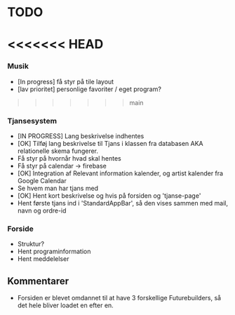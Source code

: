 # TODO

<<<<<<< HEAD
=======
### Musik
- [In progress] få styr på tile layout
- [lav prioritet] personlige favoriter / eget program?

>>>>>>> main
### Tjansesystem
- [IN PROGRESS] Lang beskrivelse indhentes
- [OK] Tilføj lang beskrivelse til Tjans i klassen fra databasen AKA relationelle skema fungerer.
- Få styr på hvornår hvad skal hentes
- Få styr på calendar -> firebase
- [OK] Integration af Relevant information kalender, og artist kalender fra Google Calendar
- Se hvem man har tjans med
- [OK] Hent kort beskrivelse og hvis på forsiden og 'tjanse-page'
- Hent første tjans ind i 'StandardAppBar', så den vises sammen med mail, navn og ordre-id

### Forside
- Struktur?
- Hent programinformation
- Hent meddelelser

## Kommentarer
- Forsiden er blevet omdannet til at have 3 forskellige Futurebuilders, så det hele bliver loadet en efter en.
